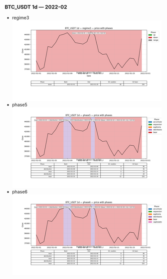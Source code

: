 ### BTC_USDT 1d — 2022-02

- regime3
![BTC_USDT_1d_regime3_2022-02_phase_price.png](outputs/fourier/phase_monthly/BTC_USDT/1d/2022/2022-02/BTC_USDT_1d_regime3_2022-02_phase_price.png)
- phase5
![BTC_USDT_1d_phase5_2022-02_phase_price.png](outputs/fourier/phase_monthly/BTC_USDT/1d/2022/2022-02/BTC_USDT_1d_phase5_2022-02_phase_price.png)
- phase6
![BTC_USDT_1d_phase6_2022-02_phase_price.png](outputs/fourier/phase_monthly/BTC_USDT/1d/2022/2022-02/BTC_USDT_1d_phase6_2022-02_phase_price.png)